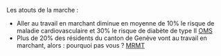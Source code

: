 Les atouts de la marche :

- Aller au travail en marchant diminue en moyenne de 10% le risque de maladie cardiovasculaire et 30% le risque de diabète de type II [OMS](https://www.who.int/europe/news/item/07-06-2022-cycling-and-walking-can-help-reduce-physical-inactivity-and-air-pollution--save-lives-and-mitigate-climate-change)
- Plus de 20% des résidents du canton de Genève vont au travail en marchant, alors : pourquoi pas vous ? [MRMT](https://modus-ge.ch/project/observatoire-des-mobilites/portail-de-donnees)
